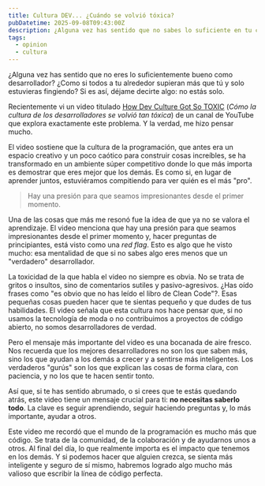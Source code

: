 ```yaml
---
title: Cultura DEV... ¿Cuándo se volvió tóxica?
pubDatetime: 2025-09-08T09:43:00Z
description: ¿Alguna vez has sentido que no sabes lo suficiente en tu campo? ¿Sigues a "influencers" del mundo dev que son capaces desarrollar un SaaS completo en dos horas en su canal de Twitch? ¿Te sientes un "falso" en el mundo del desarrollo de software? Tranquilo, no estás solo.
tags:
  - opinion
  - cultura
---
```


¿Alguna vez has sentido que no eres lo suficientemente bueno como desarrollador? ¿Como si todos a tu alrededor supieran más que tú y solo estuvieras fingiendo? Si es así, déjame decirte algo: no estás solo.

Recientemente vi un video titulado [How Dev Culture Got So TOXIC](https://www.youtube.com/watch?v=yQDxj2Z7ZZA) (_Cómo la cultura de los desarrolladores se volvió tan tóxica_) de un canal de YouTube que explora exactamente este problema. Y la verdad, me hizo pensar mucho.

El video sostiene que la cultura de la programación, que antes era un espacio creativo y un poco caótico para construir cosas increíbles, se ha transformado en un ambiente súper competitivo donde lo que más importa es demostrar que eres mejor que los demás. Es como si, en lugar de aprender juntos, estuviéramos compitiendo para ver quién es el más "pro".

> Hay una presión para que seamos impresionantes desde el primer momento.

Una de las cosas que más me resonó fue la idea de que ya no se valora el aprendizaje. El video menciona que hay una presión para que seamos impresionantes desde el primer momento y, hacer preguntas de principiantes, está visto como una _red flag_. Esto es algo que he visto mucho: esa mentalidad de que si no sabes algo eres menos que un "verdadero" desarrollador.

La toxicidad de la que habla el video no siempre es obvia. No se trata de gritos o insultos, sino de comentarios sutiles y pasivo-agresivos. ¿Has oído frases como "es obvio que no has leído el libro de Clean Code"?. Esas pequeñas cosas pueden hacer que te sientas pequeño y que dudes de tus habilidades. El video señala que esta cultura nos hace pensar que, si no usamos la tecnología de moda o no contribuimos a proyectos de código abierto, no somos desarrolladores de verdad.

Pero el mensaje más importante del video es una bocanada de aire fresco. Nos recuerda que los mejores desarrolladores no son los que saben más, sino los que ayudan a los demás a crecer y a sentirse más inteligentes. Los verdaderos "gurús" son los que explican las cosas de forma clara, con paciencia, y no los que te hacen sentir tonto.

Así que, si te has sentido abrumado, o si crees que te estás quedando atrás, este video tiene un mensaje crucial para ti: **no necesitas saberlo todo**. La clave es seguir aprendiendo, seguir haciendo preguntas y, lo más importante, ayudar a otros.

Este video me recordó que el mundo de la programación es mucho más que código. Se trata de la comunidad, de la colaboración y de ayudarnos unos a otros. Al final del día, lo que realmente importa es el impacto que tenemos en los demás. Y si podemos hacer que alguien crezca, se sienta más inteligente y seguro de sí mismo, habremos logrado algo mucho más valioso que escribir la línea de código perfecta.
